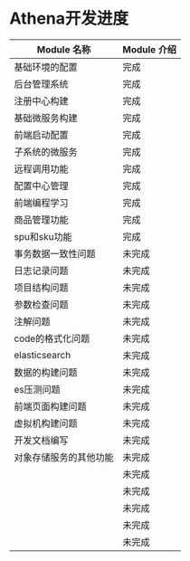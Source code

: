 # Athena开发进度

| Module 名称    | Module 介绍 |
|--------------|----|
| 基础环境的配置      | 完成 |
| 后台管理系统       | 完成 |
| 注册中心构建       | 完成 |
| 基础微服务构建      | 完成 |
| 前端启动配置       | 完成 |
| 子系统的微服务      | 完成 |
| 远程调用功能       | 完成 |
| 配置中心管理       | 完成 |
| 前端编程学习       | 完成 |
| 商品管理功能       | 完成 |
| spu和sku功能    | 完成 |
| 事务数据一致性问题    | 未完成 |
| 日志记录问题       | 未完成 |
| 项目结构问题       | 未完成 |
| 参数检查问题       | 未完成 |
| 注解问题         | 未完成 |=
| code的格式化问题   | 未完成 |
| elasticsearch | 未完成 |
| 数据的构建问题      | 未完成 |
| es压测问题       | 未完成 |
| 前端页面构建问题     | 未完成 |
| 虚拟机构建问题      | 未完成 |
| 开发文档编写       | 未完成 |
| 对象存储服务的其他功能  | 未完成 |
|              | 未完成 |
|              | 未完成 |
|              | 未完成 |
|              | 未完成 |
|              | 未完成 |
